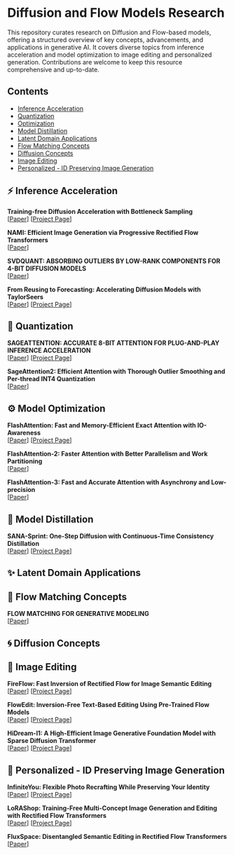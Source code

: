 # Diffusion and Flow Models Research

This repository curates research on Diffusion and Flow-based models, offering a structured overview of key concepts, advancements, and applications in generative AI. It covers diverse topics from inference acceleration and model optimization to image editing and personalized generation. Contributions are welcome to keep this resource comprehensive and up-to-date.

## Contents

- [Inference Acceleration](#inference-acceleration)
- [Quantization](#quantization)
- [Optimization](#optimization)
- [Model Distillation](#model-distillation)
- [Latent Domain Applications](#latent-domain-applications)
- [Flow Matching Concepts](#flow-matching-concepts)
- [Diffusion Concepts](#diffusion-concepts)
- [Image Editing](#image-editing)
- [Personalized - ID Preserving Image Generation](#personalized---id-preserving-image-generation)

## ⚡️ Inference Acceleration

**Training-free Diffusion Acceleration with Bottleneck Sampling** \
[[Paper](https://arxiv.org/pdf/2503.18940)]
[[Project Page](https://tyfeld.github.io/BottleneckSampling.github.io/)]

**NAMI: Efficient Image Generation via Progressive Rectified Flow Transformers** \
[[Paper](https://arxiv.org/pdf/2503.09242)]


**SVDQUANT: ABSORBING OUTLIERS BY LOW-RANK COMPONENTS FOR 4-BIT DIFFUSION MODELS** \
[[Paper](https://arxiv.org/pdf/2411.05007)]

**From Reusing to Forecasting: Accelerating Diffusion Models with TaylorSeers** \
[[Paper](https://arxiv.org/pdf/2503.06923)]
[[Project Page](https://taylorseer.github.io/TaylorSeer/)]

## 🤏 Quantization

**SAGEATTENTION: ACCURATE 8-BIT ATTENTION FOR PLUG-AND-PLAY INFERENCE ACCELERATION** \
[[Paper](https://arxiv.org/pdf/2410.02367)]
[[Project Page](https://github.com/thu-ml/SageAttention)]

**SageAttention2: Efficient Attention with Thorough Outlier Smoothing and Per-thread INT4 Quantization** \
[[Paper](https://arxiv.org/pdf/2411.10958)]


## ⚙️ Model Optimization

**FlashAttention: Fast and Memory-Efficient Exact Attention with IO-Awareness** \
[[Paper](https://arxiv.org/pdf/2205.14135)]
[[Project Page](https://github.com/Dao-AILab/flash-attention.git)]

**FlashAttention-2: Faster Attention with Better Parallelism and Work Partitioning** \
[[Paper](https://tridao.me/publications/flash2/flash2.pdf)]

**FlashAttention-3: Fast and Accurate Attention with Asynchrony and Low-precision** \
[[Paper](https://tridao.me/publications/flash3/flash3.pdf)]



## 🧪 Model Distillation

**SANA-Sprint: One-Step Diffusion with Continuous-Time Consistency Distillation** \
[[Paper](https://arxiv.org/pdf/2503.09641)]
[[Project Page](https://github.com/NVlabs/Sana)]


## ✨ Latent Domain Applications


## 🌊 Flow Matching Concepts

**FLOW MATCHING FOR GENERATIVE MODELING** \
[[Paper](https://arxiv.org/pdf/2210.02747)]


## 🌀 Diffusion Concepts


## 🎨 Image Editing

**FireFlow: Fast Inversion of Rectified Flow for Image Semantic Editing** \
[[Paper](https://arxiv.org/pdf/2412.07517)]
[[Project Page](https://github.com/HolmesShuan/FireFlow-Fast-Inversion-of-Rectified-Flow-for-Image-Semantic-Editing)]

**FlowEdit: Inversion-Free Text-Based Editing Using Pre-Trained Flow Models** \
[[Paper](https://arxiv.org/pdf/2412.08629)]
[[Project Page](https://matankleiner.github.io/flowedit/)]

**HiDream-I1: A High-Efficient Image Generative Foundation Model with Sparse Diffusion Transformer** \
[[Paper](https://arxiv.org/pdf/2505.22705)]
[[Project Page](https://github.com/HiDream-ai/HiDream-E1)]



## 👤 Personalized - ID Preserving Image Generation

**InfiniteYou: Flexible Photo Recrafting While Preserving Your Identity** \
[[Paper](https://arxiv.org/pdf/2503.16418)]
[[Project Page](https://bytedance.github.io/InfiniteYou/)]

**LoRAShop: Training-Free Multi-Concept Image Generation and Editing with Rectified Flow Transformers** \
[[Paper](https://arxiv.org/pdf/2505.23758)]
[[Project Page](https://lorashop.github.io)]

**FluxSpace: Disentangled Semantic Editing in Rectified Flow Transformers** \
[[Paper](https://arxiv.org/pdf/2412.096118)]


